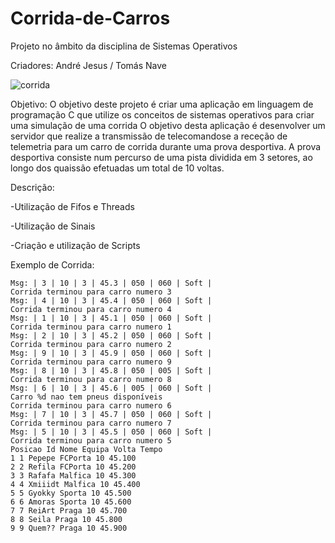 # Corrida-de-Carros

Projeto no âmbito da disciplina de Sistemas Operativos

Criadores: André Jesus / Tomás Nave

![corrida](https://github.com/TomasNave-a22208623/Corrida-de-Carros/assets/127102331/8204a93b-0ea3-44f8-a7ca-dd420b45df1e)


Objetivo:
O objetivo deste projeto é criar uma aplicação em linguagem de programação C que utilize os conceitos de sistemas operativos para criar uma simulação de uma corrida
O objetivo desta aplicação é desenvolver um servidor que realize a transmissão de telecomandose a receção de telemetria para um carro de corrida durante uma prova desportiva. 
A prova desportiva consiste num percurso de uma pista dividida em 3 setores, ao longo dos quaissão efetuadas um total de 10 voltas.

Descrição:

-Utilização de Fifos e Threads

-Utilização de Sinais 

-Criação e utilização de Scripts

Exemplo de Corrida:

```
Msg: | 3 | 10 | 3 | 45.3 | 050 | 060 | Soft |
Corrida terminou para carro numero 3
Msg: | 4 | 10 | 3 | 45.4 | 050 | 060 | Soft |
Corrida terminou para carro numero 4
Msg: | 1 | 10 | 3 | 45.1 | 050 | 060 | Soft |
Corrida terminou para carro numero 1
Msg: | 2 | 10 | 3 | 45.2 | 050 | 060 | Soft |
Corrida terminou para carro numero 2
Msg: | 9 | 10 | 3 | 45.9 | 050 | 060 | Soft |
Corrida terminou para carro numero 9
Msg: | 8 | 10 | 3 | 45.8 | 050 | 005 | Soft |
Corrida terminou para carro numero 8
Msg: | 6 | 10 | 3 | 45.6 | 005 | 060 | Soft |
Carro %d nao tem pneus disponíveis
Corrida terminou para carro numero 6
Msg: | 7 | 10 | 3 | 45.7 | 050 | 060 | Soft |
Corrida terminou para carro numero 7
Msg: | 5 | 10 | 3 | 45.5 | 050 | 060 | Soft |
Corrida terminou para carro numero 5
Posicao Id Nome Equipa Volta Tempo
1 1 Pepepe FCPorta 10 45.100
2 2 Refila FCPorta 10 45.200
3 3 Rafafa Malfica 10 45.300
4 4 Xmiiidt Malfica 10 45.400
5 5 Gyokky Sporta 10 45.500
6 6 Amoras Sporta 10 45.600
7 7 ReiArt Praga 10 45.700
8 8 Seila Praga 10 45.800
9 9 Quem?? Praga 10 45.900

```
